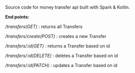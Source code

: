 Source code for money transfer api built with Spark & Kotlin.

**End points:**

_/transfers(GET)_
: returns all Transfers

_/transfers/create(POST)_
: creates a new Transfer

_/transfers/:id(GET)_
: returns a Transfer based on id

_/transfers/:id(DELETE)_
: deletes a Transfer based on id

_/transfers/:id(PATCH)_
: updates a Transfer based on id